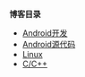 
**博客目录**
- [Android开发](#1.Android开发)
- [Android源代码](#2.Android源代码)
- [Linux](#3.Linux)
- [C/C++](#4.C/C++)
